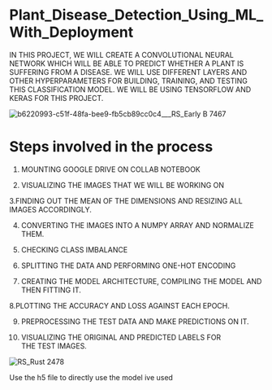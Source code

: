 # Plant_Disease_Detection_Using_ML_With_Deployment
IN THIS PROJECT, WE WILL CREATE A CONVOLUTIONAL NEURAL NETWORK WHICH WILL BE ABLE TO PREDICT WHETHER A PLANT IS SUFFERING FROM A DISEASE. WE WILL USE DIFFERENT LAYERS AND OTHER HYPERPARAMETERS FOR BUILDING, TRAINING, AND TESTING THIS CLASSIFICATION MODEL. WE WILL BE USING TENSORFLOW AND KERAS FOR THIS PROJECT.

![b6220993-c51f-48fa-bee9-fb5cb89cc0c4___RS_Early B 7467](https://user-images.githubusercontent.com/82018631/212554216-53ea1431-cc6a-45a3-8172-ce1957b9f3fe.JPG)

# Steps involved in the process
1. MOUNTING GOOGLE DRIVE ON COLLAB NOTEBOOK

2. VISUALIZING THE IMAGES THAT WE WILL BE WORKING ON

3.FINDING OUT THE MEAN OF THE DIMENSIONS AND RESIZING ALL IMAGES ACCORDINGLY.

4. CONVERTING THE IMAGES INTO A NUMPY ARRAY AND NORMALIZE THEM.

5. CHECKING CLASS IMBALANCE

6. SPLITTING THE DATA AND PERFORMING ONE-HOT ENCODING

7. CREATING THE MODEL ARCHITECTURE, COMPILING THE MODEL AND THEN FITTING IT.

8.PLOTTING THE ACCURACY AND LOSS AGAINST EACH EPOCH.

9. PREPROCESSING THE TEST DATA AND MAKE PREDICTIONS ON IT.

10. VISUALIZING THE ORIGINAL AND PREDICTED LABELS FOR THE TEST IMAGES.

![RS_Rust 2478](https://user-images.githubusercontent.com/82018631/212554299-e2064b8a-ff37-4b3f-a3be-5af8fc283fcb.JPG)


Use the h5 file to directly use the model ive used
